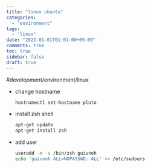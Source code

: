 ```yaml
---
title: "linux ubuntu"
categories:
  - "environment"
tags:
  - "linux"
date: "2023-01-01T01:01:00+09:00"
comments: true
toc: true
sidebar: false
draft: true
---
```


#development/environment/linux

* change hostname
  ```bash
  hostnamectl set-hostname pluto
  ```

* install zsh shell
  ```bash
  apt-get update 
  apt-get install zsh
  ```

* add user
  ```bash
  useradd -m -s /bin/zsh guiunoh
  echo 'guiunoh ALL=NOPASSWD: ALL' >> /etc/sudoers
  ```
